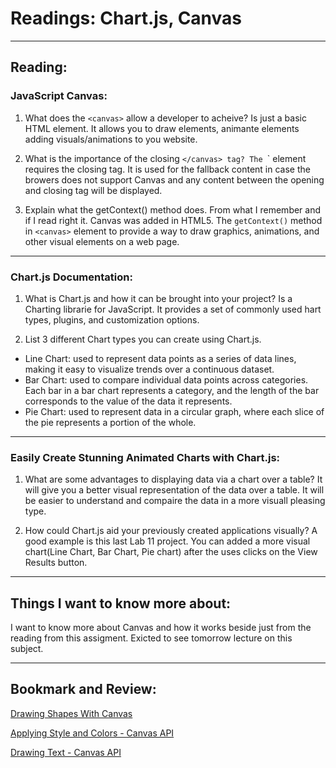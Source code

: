 # Readings: Chart.js, Canvas

---

## Reading:

### JavaScript Canvas:

1. What does the `<canvas>` allow a developer to acheive?
Is just a basic HTML element. It allows you to draw elements, animante elements adding visuals/animations to you website.  

2. What is the importance of the closing `</canvas> tag?
The `<canvas>` element requires the closing tag.  It is used for the fallback content in case the browers does not support Canvas and any content between the opening and closing tag will be displayed.

3. Explain what the getContext() method does.
From what I remember and if I read right it. Canvas was added in HTML5.  The `getContext()` method in `<canvas>` element to  provide a way to draw graphics, animations, and other visual elements on a web page.

---

### Chart.js Documentation:

1. What is Chart.js and how it can be brought into your project?
Is a Charting librarie for JavaScript.  It provides a set of commonly used hart types, plugins, and customization options. 

2. List 3 different Chart types you can create using Chart.js.
- Line Chart: used to represent data points as a series of data lines, making it easy to visualize trends over a continuous dataset. 
- Bar Chart: used to compare individual data points across categories. Each bar in a bar chart represents a category, and the length of the bar corresponds to the value of the data it represents.
- Pie Chart: used to represent data in a circular graph, where each slice of the pie represents a portion of the whole. 

---

### Easily Create Stunning Animated Charts with Chart.js:

1. What are some advantages to displaying data via a chart over a table?
It will give you a better visual representation of the data over a table. It will be easier to understand and compaire the data in a more visuall pleasing type.


2. How could Chart.js aid your previously created applications visually?
A good example is this last Lab 11 project. You can added a more visual chart(Line Chart, Bar Chart, Pie chart) after the uses clicks on the View Results button.


---

## Things I want to know more about:
I want to know more about Canvas and how it works beside just from the reading from this assigment. Exicted to see tomorrow lecture on this subject.

---

## Bookmark and Review:

[Drawing Shapes With Canvas](https://developer.mozilla.org/en-US/docs/Web/API/Canvas_API/Tutorial/Drawing_shapes)

[Applying Style and Colors - Canvas API](https://developer.mozilla.org/en-US/docs/Web/API/Canvas_API/Tutorial/Applying_styles_and_colors)

[Drawing Text - Canvas API](https://developer.mozilla.org/en-US/docs/Web/API/Canvas_API/Tutorial/Drawing_text)
